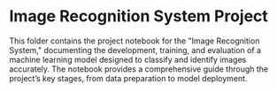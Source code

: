 # Image Recognition System Project

This folder contains the project notebook for the "Image Recognition System," documenting the development, training, and evaluation of a machine learning model designed to classify and identify images accurately. The notebook provides a comprehensive guide through the project’s key stages, from data preparation to model deployment.
